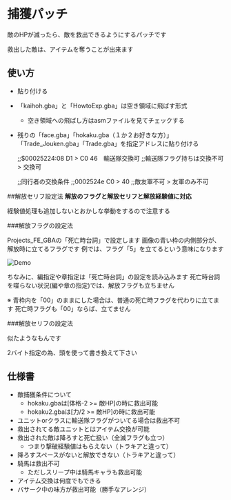 # 捕獲パッチ
敵のHPが減ったら、敵を救出できるようにするパッチです

救出した敵は、アイテムを奪うことが出来ます

## 使い方
* 貼り付ける

* 「kaihoh.gba」と「HowtoExp.gba」は空き領域に飛ばす形式
	* 空き領域への飛ばし方はasmファイルを見てチェックする

* 残りの「face.gba」「hokaku.gba（１か２お好きな方）」「Trade_Jouken.gba」「Trade.gba」を指定アドレスに貼り付ける

	;;$00025224:08 D1 > C0 46　輸送隊交換可
	;;輸送隊フラグ持ちは交換不可 > 交換可
	
	;;同行者の交換条件
	;;0002524e C0 > 40
	;;敵友軍不可 > 友軍のみ不可

##解放セリフ設定法
**解放のフラグと解放セリフと解放経験値に対応**

経験値処理も追加しないとおかしな挙動をするので注意する

###解放フラグの設定法

Projects_FE_GBAの「死亡時台詞」で設定します
画像の青い枠の内側部分が、解放時に立てるフラグです
例では、フラグ「5」を立てるという意味になります

![Demo](https://github.com/ngmansion/FE8/blob/master/%E6%8D%95%E7%8D%B2/Projects_FE_GBA.png)

ちなみに、編指定や章指定は「死亡時台詞」の設定を読み込みます
死亡時台詞を喋らない状況(編や章の指定)では、解放フラグも立ちません

※
青枠内を「00」のままにした場合は、普通の死亡時フラグを代わりに立てます
死亡時フラグも「00」ならば、立てません


###解放セリフの設定法

似たようなもんです

2バイト指定の為、頭を使って書き換えて下さい

## 仕様書
* 敵捕獲条件について
	* hokaku.gbaは[体格-2 >= 敵HP]の時に救出可能
	* hokaku2.gbaは[力/2 >= 敵HP]の時に救出可能
* ユニットorクラスに輸送隊フラグがついてる場合は救出不可
* 救出されてる敵ユニットとはアイテム交換が可能
* 救出された敵は降ろすと死亡扱い（全滅フラグも立つ）
	* つまり撃破経験値はもらえない（トラキアと違って）
* 降ろすスペースがないと解放できない（トラキアと違って）
* 騎馬は救出不可
	* ただしスリープ中は騎馬キャラも救出可能
* アイテム交換は何度でもできる
* バサーク中の味方が救出可能（勝手なアレンジ）